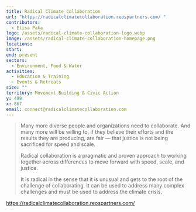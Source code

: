```yaml
---
title: Radical Climate Collaboration
url: "https://radicalclimatecollaboration.reospartners.com/ "
contributors:
  - Elisa Paka
logo: /assets/radical-climate-collaboration-logo.webp
image: /assets/radical-climate-collaboration-homepage.png
locations: 
start: 
end: present
sectors:
  - Environment, Food & Water
activities:
  - Education & Training
  - Events & Retreats
size: ""
territory: Movement Building & Civic Action
y: 499
x: 867
email: connect@radicalclimatecollaboration.com
---
```

> Many more diverse people and organizations need to collaborate. And many more will be willing to, if they believe their efforts and the results they are producing, are fair — that justice is not being sacrificed for speed and scale.
> 
> Radical collaboration is a pragmatic and proven approach to working together across differences to move forward with speed, scale, and justice.
> 
> It is radical in the sense that it is unusual and gets to the root of the challenge of collaborating. It can be used to address many complex challenges and must be used to address the climate crisis.

https://radicalclimatecollaboration.reospartners.com/
